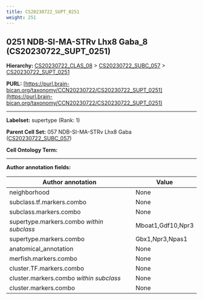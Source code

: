 ```yaml
---
title: CS20230722_SUPT_0251
weight: 251
---
```

## 0251 NDB-SI-MA-STRv Lhx8 Gaba_8 (CS20230722_SUPT_0251)
<b>Hierarchy: </b>
[CS20230722_CLAS_08](../CS20230722_CLAS_08) >
[CS20230722_SUBC_057](../CS20230722_SUBC_057) >
[CS20230722_SUPT_0251](../CS20230722_SUPT_0251)

**PURL:** [https://purl.brain-bican.org/taxonomy/CCN20230722/CS20230722_SUPT_0251](https://purl.brain-bican.org/taxonomy/CCN20230722/CS20230722_SUPT_0251)

---


**Labelset:** supertype (Rank: 1)

**Parent Cell Set:** 057 NDB-SI-MA-STRv Lhx8 Gaba ([CS20230722_SUBC_057](../CS20230722_SUBC_057))



**Cell Ontology Term:** 

[MARKER GENES.]: #


---

[TRANSFERRED ANNOTATIONS.]: #


[AUTHOR ANNOTATION FIELDS.]: #


**Author annotation fields:**

| Author annotation | Value |
|-------------------|-------|
|neighborhood|None|
|subclass.tf.markers.combo|None|
|subclass.markers.combo|None|
|supertype.markers.combo _within subclass_|Mboat1,Gdf10,Npr3|
|supertype.markers.combo|Gbx1,Npr3,Npas1|
|anatomical_annotation|None|
|merfish.markers.combo|None|
|cluster.TF.markers.combo|None|
|cluster.markers.combo _within subclass_|None|
|cluster.markers.combo|None|

